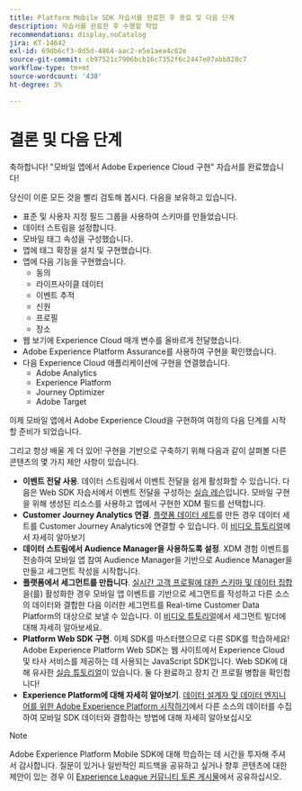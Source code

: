 ```yaml
---
title: Platform Mobile SDK 자습서를 완료한 후 종료 및 다음 단계
description: 자습서를 완료한 후 수행할 작업
recommendations: display,noCatalog
jira: KT-14642
exl-id: 69db6cf3-0d5d-4864-aac2-e5e1aea4c02e
source-git-commit: cb97521c7906bcb16c7352f6c2447e07abb828c7
workflow-type: tm+mt
source-wordcount: '438'
ht-degree: 3%

---
```


# 결론 및 다음 단계

축하합니다! &quot;모바일 앱에서 Adobe Experience Cloud 구현&quot; 자습서를 완료했습니다!

당신이 이룬 모든 것을 빨리 검토해 봅시다. 다음을 보유하고 있습니다.

* 표준 및 사용자 지정 필드 그룹을 사용하여 스키마를 만들었습니다.
* 데이터 스트림을 설정합니다.
* 모바일 태그 속성을 구성했습니다.
* 앱에 태그 확장을 설치 및 구현했습니다.
* 앱에 다음 기능을 구현했습니다.
   * 동의
   * 라이프사이클 데이터
   * 이벤트 추적
   * 신원
   * 프로필
   * 장소
* 웹 보기에 Experience Cloud 매개 변수를 올바르게 전달했습니다.
* Adobe Experience Platform Assurance를 사용하여 구현을 확인했습니다.
* 다음 Experience Cloud 애플리케이션에 구현을 연결했습니다.
   * Adobe Analytics
   * Experience Platform
   * Journey Optimizer
   * Adobe Target

이제 모바일 앱에서 Adobe Experience Cloud을 구현하여 여정의 다음 단계를 시작할 준비가 되었습니다.

그리고 항상 배울 게 더 있어! 구현을 기반으로 구축하기 위해 다음과 같이 살펴볼 다른 콘텐츠의 몇 가지 제안 사항이 있습니다.

* **이벤트 전달 사용**. 데이터 스트림에서 이벤트 전달을 쉽게 활성화할 수 있습니다. 다음은 Web SDK 자습서에서 이벤트 전달을 구성하는 [실습 레슨](https://experienceleague.adobe.com/docs/platform-learn/implement-web-sdk/event-forwarding/setup-event-forwarding.html?lang=ko)입니다. 모바일 구현을 위해 생성된 리소스를 사용하고 앱에서 구현한 XDM 필드를 선택합니다.
* **Customer Journey Analytics 연결**. [플랫폼 데이터 세트](platform.md)를 만든 경우 데이터 세트를 Customer Journey Analytics에 연결할 수 있습니다. 이 [비디오 튜토리얼](https://experienceleague.adobe.com/docs/customer-journey-analytics-learn/tutorials/connections/connecting-customer-journey-analytics-to-data-sources-in-platform.html?lang=ko)에서 자세히 알아보기
* **데이터 스트림에서 Audience Manager을 사용하도록 설정**. XDM 경험 이벤트를 전송하여 모바일 앱 참여 Audience Manager을 기반으로 Audience Manager을 만들고 세그먼트 작성을 시작합니다.
* **플랫폼에서 세그먼트를 만듭니다**. [실시간 고객 프로필에 대한 스키마 및 데이터 집합](platform.md)을(를) 활성화한 경우 모바일 앱 이벤트를 기반으로 세그먼트를 작성하고 다른 소스의 데이터와 결합한 다음 이러한 세그먼트를 Real-time Customer Data Platform의 대상으로 보낼 수 있습니다. 이 [비디오 튜토리얼](https://experienceleague.adobe.com/docs/platform-learn/tutorials/audiences/create-audiences.html?lang=ko)에서 세그먼트 빌더에 대해 자세히 알아보세요.
* **Platform Web SDK 구현**. 이제 SDK를 마스터했으므로 다른 SDK를 학습하세요! Adobe Experience Platform Web SDK는 웹 사이트에서 Experience Cloud 및 타사 서비스를 제공하는 데 사용되는 JavaScript SDK입니다. Web SDK에 대해 유사한 [실습 튜토리얼](https://experienceleague.adobe.com/docs/platform-learn/implement-web-sdk/overview.html?lang=ko-KR)이 있습니다. 둘 다 완료하고 장치 간 프로필 병합을 확인합니다!
* **Experience Platform에 대해 자세히 알아보기**. [데이터 설계자 및 데이터 엔지니어를 위한 Adobe Experience Platform 시작하기](https://experienceleague.adobe.com/docs/platform-learn/getting-started-for-data-architects-and-data-engineers/overview.html?lang=ko)에서 다른 소스의 데이터를 수집하여 모바일 SDK 데이터와 결합하는 방법에 대해 자세히 알아보십시오


>[!NOTE]
>
>Adobe Experience Platform Mobile SDK에 대해 학습하는 데 시간을 투자해 주셔서 감사합니다. 질문이 있거나 일반적인 피드백을 공유하고 싶거나 향후 콘텐츠에 대한 제안이 있는 경우 이 [Experience League 커뮤니티 토론 게시물](https://experienceleaguecommunities.adobe.com:443/t5/adobe-experience-platform-data/tutorial-discussion-implement-adobe-experience-cloud-in-mobile/td-p/443796)에서 공유하십시오.
